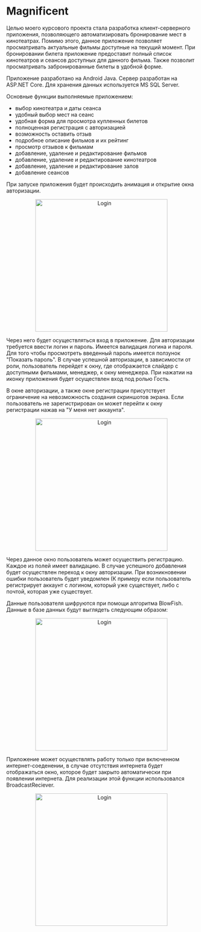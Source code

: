# Magnificent
Целью моего курсового проекта стала разработка клиент-серверного приложения, позволяющего автоматизировать бронирование мест в кинотеатрах. Помимо этого, данное приложение позволяет просматривать актуальные фильмы доступные на текущий момент. При бронировании билета приложение предоставит полный список кинотеатров и сеансов доступных для данного фильма. Также позволит просматривать забронированные билеты в удобной форме. 
<p>Приложение разработано на Android Java. Сервер разработан на ASP.NET Core. Для хранения данных используется MS SQL Server.</p>
<p>Основные функции выполняемые приложением:</p>

* выбор кинотеатра и даты сеанса
* удобный выбор мест на сеанс
* удобная форма для просмотра купленных билетов
* полноценная регистрация с авторизацией
* возможность оставить отзыв
* подробное описание фильмов и их рейтинг
* просмотр отзывов к фильмам
* добавление, удаление и редактирование фильмов
* добавление, удаление и редактирование кинотеатров
* добавление, удаление и редактирование залов
* добавление сеансов

При запуске приложения будет происходить анимация и открытие окна авторизации.

<p align="center">
  <img src="https://lh3.googleusercontent.com/pw/ACtC-3fgm3XnoyuIvc7syedWTHNMld9eOrIqWk02lDw7TxshdrbJEhFx7Vd95VoLphhKGNJ1kJSIU3rSB7Yn-4oa0Kws6ikN48AGB3vKLXZprb6pGWA7zaCytH9TkUmMkQ3l8sLCIoX3xhLmu0PcJ2NL8eyO=w373-h705-no?authuser=0" width="350" title="Login">
</p>
 
<p>Через него будет осуществляться вход в приложение. Для авторизации требуется ввести логин и пароль. Имеется валидация логина и пароля. Для того чтобы просмотреть введенный пароль имеется ползунок "Показать пароль". В случае успешной авторизации, в зависимости от роли, пользователь перейдет к окну, где отображается слайдер с доступными фильмами, менеджер, к окну менеджера. При нажатии на иконку приложения будет осуществлен вход под ролью Гость.</p>
<p>В окне авторизации, а также окне регистрации присутствует ограничение на невозможность создания скриншотов экрана. Если пользователь не зарегистрирован он может перейти к окну регистрации нажав на "У меня нет аккаунта".</p>

<p align="center">
  <img src="https://lh3.googleusercontent.com/jcjjABkWJT6xggZUJNpk0i9bLzZfdrSYNYSdxEXeA_J6L1lTXsiJ9hojRugLKwOh-Q4sGK01rUIHPp6f6_ajF1k5yiIH6WoP1X3sS88HVZGYzkKuPcfunmvunFHHizRor4aOdWw_hZcclIEn4PzsCOBewcZemcBXIzzai4jh6njqbdhR0ZCGTbiHpVChc9owPlZ-3vnC9QsOGs7XPyvTXR8S8BfarPe9V13Y1HUNtRg2tnZm67ctoFiwEzL6EPqSXqWI8ThjHqAgMHlz2q6w9dptmyjNfXINrEShSVdj1ciTIqqBXEtImi4o_lmc3Wnv_Ro_f2n18WJsT7u0rfc7uhNndoaLK255tvSZjmy6XhLMU22Zp6LXI5gyD9gPJ5Ux01xaKNeoVzH7FTUUEN9a0E3VycaiTZbfAoksAyh-s9pfQDhuInAUlU6SwJ23HfIoaNkN_TELO9emqo9eM9xvWeKP-ZbEgfKOcauZp4RhI7pv4oa9eJcara8GW_YNe8bB0Bx49u9WCiJrAlE36b3LspUWXLiC3L1MO_bhqvREvicWDbLACMyvc-87y_-gxh-xeqF41lW-6btcf41WFlr2r5q8POSwWRYmhXOkaVi-cdF5Rkgl9Qnx1Quj8dDcMlqF_4byqvTSSp5q6EdA6jk9VDYyWZMpTBIHmzN5U_EvXt1dS9eW2hYqDwIzLZkofw=w374-h705-no?authuser=0" width="350" title="Login">
</p>

<p> Через данное окно пользователь может осуществить регистрацию. Каждое из полей имеет валидацию. В случае успешного добавления будет осуществлен переход к окну авторизации. При возникновении ошибки пользователь будет уведомлен (К примеру если пользователь регистрирует аккаунт с логином, который уже существует, либо с почтой, которая уже существует.<p>
 
<p>Данные пользователя шифруются при помощи алгоритма BlowFish. Данные в базе данных будут выглядеть следующим образом:
<p align="center">
  <img src="https://lh3.googleusercontent.com/d_ZqM2j26ONIcQq6-Bu7hSTlws-0rY6mA-nrbrU5WY2ZhPaZeYvnmMzT2ni5V6f5Sj4W3fLn9_tMJ1lsbzO_3OHm7DuErnG2udGEcrEYY4-HwBlPNPpnlRYb8itJGMBBAqLIx953fWe-nxjnAAy8Sz0scoPAu-FRPzRsXuGa2l24ynPZMZqeJDOZnUkUOlphufJt-byIg-8NMSGe0e9qQTD1eC7jK2fb1vi5iRU74c8QT2tVtZ6Y9rBozVg_6rtkap6nrvJt6HHnCXFMkbRISbYY03dI9_4TgiqFW1quOPbK5BqRf0m6KDFJ9LBSBz27MuRTxtkZv6Bi9RZt9EioR3INZkx_1Oj4dCEkk6rPC8P49jxz9zGDxZ_o6WVkE2pkuwyyEh5GqIY5MPnxdp4FG9p19zYV7YRxtK4jHMYOrEnRtzkuWoFyeFc_X12SUNCmSSy2TEUykfoV4f4usMEtdOV-uITpX4auvIkbIW2r0EXfikWDuyDf098EKjQjk-SZUyYcLTrnLKw260qNNsMDwmcRKkfMDeKAMjFIHFXvskcSzrd_A_Rnx1kuBy56AKmJMhmOSIUyyTbo6zEreUTV0o5XxQopsT9-lqavccS51mD8u_GdgHBi7tMC-TCBjk3d7lYeNJx-6JtWBzLosWpLKLVovVK09VH6TeAigTBjJXX0campwRy_ZeYux3r5OQ=w544-h89-no?authuser=0" width="350" title="Login">
</p>

<p> Приложение может осуществлять работу только при включенном интернет-соеденении, в случае отсутствия интернета будет отображаться окно, которое будет закрыто автоматически при появлении интернета. Для реализации этой функции использовался BroadcastReciever.
 
<p align="center">
  <img src="https://lh3.googleusercontent.com/FRkxgE91YPhXIrhtCxjHST6A01JudDNIDZGN-v13otQz1rj5a4YwMZcPt1Re1r8gFDaZA7NFzmDjpQSL_b2FFTmE_hPRjSvjqOjvy6YJamDaKrRTDu7kxsGxcnOrZq2e1PveI-GRqmZIN8E6tt9i_JHZZ_D_xu-hpATbHTilb-sSu9UTz65t1VHyAVCYvV-zEyy31uJBW62_iyp4Yp-yFqnbdSIBd9kkjVrdx50ECpk5RRxm3je2MICLqb1_-4w1lDeVpH_6ldWGlcKNnK7dd9q8BdqdlnVP2Fp0tt0Z8D3ShOoyRYqvBgdvvgKjlsLtaYdV0InA4PJtnfvlM46JooxqYnPVOpP6r7Xp0EmcFE1ZA9vW3zHZMenFLmnkCy9vEyQAyRTjGGw2YU9Vu0iTpUa9TueEeqGrrvlbTBtatLrtXtQ953qteGjlEbKz6VobVQaDOvR4qOTIB8RnkXk74EVdTwbQMzSSuCp3Ksg-wtgivzPh_fedr_g05wF9Brt_AjntqufcLj4gfcZiMsn-ITng3sH9xmtVbcfjzmz90FOaiPe825iU7_4b_Zj0WcUvjplS9k2Ii4_XAs6AZiXAS70fYUFblxHRvYLDaXNPCrslQnIO2PADW2uDbFjWLr6llAMANC8niKhCJtQR9kQr8CC7JJwZRX-Cijk9wzQV_L54stfWdGdMC-gYfzcEbQ=w454-h908-no?authuser=0"  width="350" title="Login">
</p>

